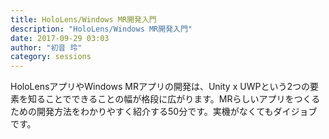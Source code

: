 ```yaml
---
title: HoloLens/Windows MR開発入門
description: "HoloLens/Windows MR開発入門"
date: 2017-09-29 03:03
author: "初音 玲"
category: sessions
---
```

HoloLensアプリやWindows MRアプリの開発は、Unity x UWPという2つの要素を知ることでできることの幅が格段に広がります。MRらしいアプリをつくるための開発方法をわかりやすく紹介する50分です。実機がなくてもダイジョブです。